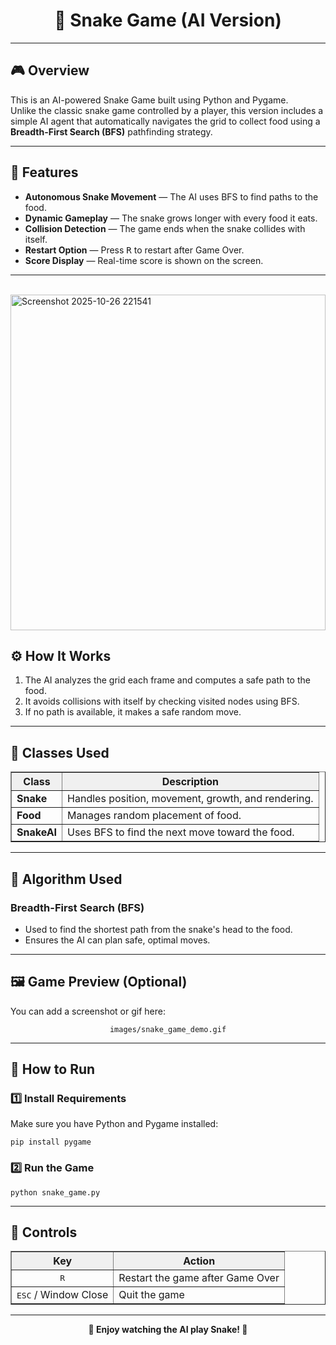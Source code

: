 <!DOCTYPE html>
<html>
<body>

<h1 align="center">🐍 Snake Game (AI Version)</h1>

<hr>

<h2>🎮 Overview</h2>
<p>
This is an AI-powered Snake Game built using Python and Pygame.<br>
Unlike the classic snake game controlled by a player, this version includes a simple AI agent that automatically navigates the grid to collect food using a <strong>Breadth-First Search (BFS)</strong> pathfinding strategy.
</p>

<hr>

<h2>🧠 Features</h2>

<ul>
  <li><strong>Autonomous Snake Movement</strong> — The AI uses BFS to find paths to the food.</li>
  <li><strong>Dynamic Gameplay</strong> — The snake grows longer with every food it eats.</li>
  <li><strong>Collision Detection</strong> — The game ends when the snake collides with itself.</li>
  <li><strong>Restart Option</strong> — Press <kbd>R</kbd> to restart after Game Over.</li>
  <li><strong>Score Display</strong> — Real-time score is shown on the screen.</li>
</ul>

<hr>
<br>
<img width="504" height="537" alt="Screenshot 2025-10-26 221541" src="https://github.com/user-attachments/assets/377c56af-4743-4d9b-b839-35786d9c0f12" />


<h2>⚙️ How It Works</h2>

<ol>
  <li>The AI analyzes the grid each frame and computes a safe path to the food.</li>
  <li>It avoids collisions with itself by checking visited nodes using BFS.</li>
  <li>If no path is available, it makes a safe random move.</li>
</ol>

<hr>

<h2>🧩 Classes Used</h2>

<table border="1" width="100%">
  <thead>
    <tr style="background-color: #f0f0f0;">
      <th>Class</th>
      <th>Description</th>
    </tr>
  </thead>
  <tbody>
    <tr>
      <td><strong>Snake</strong></td>
      <td>Handles position, movement, growth, and rendering.</td>
    </tr>
    <tr>
      <td><strong>Food</strong></td>
      <td>Manages random placement of food.</td>
    </tr>
    <tr>
      <td><strong>SnakeAI</strong></td>
      <td>Uses BFS to find the next move toward the food.</td>
    </tr>
  </tbody>
</table>

<hr>

<h2>🧮 Algorithm Used</h2>

<h3>Breadth-First Search (BFS)</h3>
<ul>
  <li>Used to find the shortest path from the snake's head to the food.</li>
  <li>Ensures the AI can plan safe, optimal moves.</li>
</ul>

<hr>

<h2>🖼️ Game Preview (Optional)</h2>
<p>
You can add a screenshot or gif here:
</p>
<p align="center">
  <code>images/snake_game_demo.gif</code>
</p>

<hr>

<h2>🚀 How to Run</h2>

<h3>1️⃣ Install Requirements</h3>
<p>Make sure you have Python and Pygame installed:</p>
<pre><code>pip install pygame</code></pre>

<h3>2️⃣ Run the Game</h3>
<pre><code>python snake_game.py</code></pre>

<hr>

<h2>🧾 Controls</h2>

<table border="1" width="100%">
  <thead>
    <tr style="background-color: #f0f0f0;">
      <th>Key</th>
      <th>Action</th>
    </tr>
  </thead>
  <tbody>
    <tr>
      <td align="center"><kbd>R</kbd></td>
      <td>Restart the game after Game Over</td>
    </tr>
    <tr>
      <td align="center"><kbd>ESC</kbd> / Window Close</td>
      <td>Quit the game</td>
    </tr>
  </tbody>
</table>

<hr>

<p align="center">
  <strong>🐍 Enjoy watching the AI play Snake! 🐍</strong>
</p>

</body>
</html>
